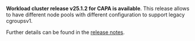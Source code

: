 **Workload cluster release v25.1.2 for CAPA is available**. This release allows to have different node pools with different configuration to support legacy cgroupsv1.

Further details can be found in the [release notes](https://docs.giantswarm.io/changes/workload-cluster-releases-capa/releases/aws-25.1.2).
